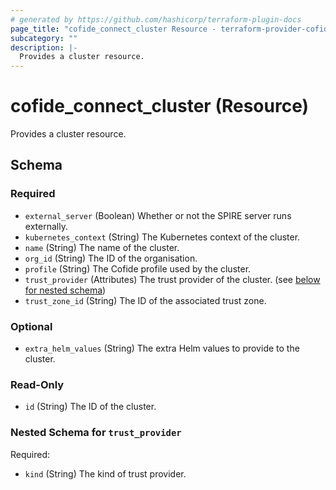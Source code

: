 ```yaml
---
# generated by https://github.com/hashicorp/terraform-plugin-docs
page_title: "cofide_connect_cluster Resource - terraform-provider-cofide"
subcategory: ""
description: |-
  Provides a cluster resource.
---
```


# cofide_connect_cluster (Resource)

Provides a cluster resource.



<!-- schema generated by tfplugindocs -->
## Schema

### Required

- `external_server` (Boolean) Whether or not the SPIRE server runs externally.
- `kubernetes_context` (String) The Kubernetes context of the cluster.
- `name` (String) The name of the cluster.
- `org_id` (String) The ID of the organisation.
- `profile` (String) The Cofide profile used by the cluster.
- `trust_provider` (Attributes) The trust provider of the cluster. (see [below for nested schema](#nestedatt--trust_provider))
- `trust_zone_id` (String) The ID of the associated trust zone.

### Optional

- `extra_helm_values` (String) The extra Helm values to provide to the cluster.

### Read-Only

- `id` (String) The ID of the cluster.

<a id="nestedatt--trust_provider"></a>
### Nested Schema for `trust_provider`

Required:

- `kind` (String) The kind of trust provider.
